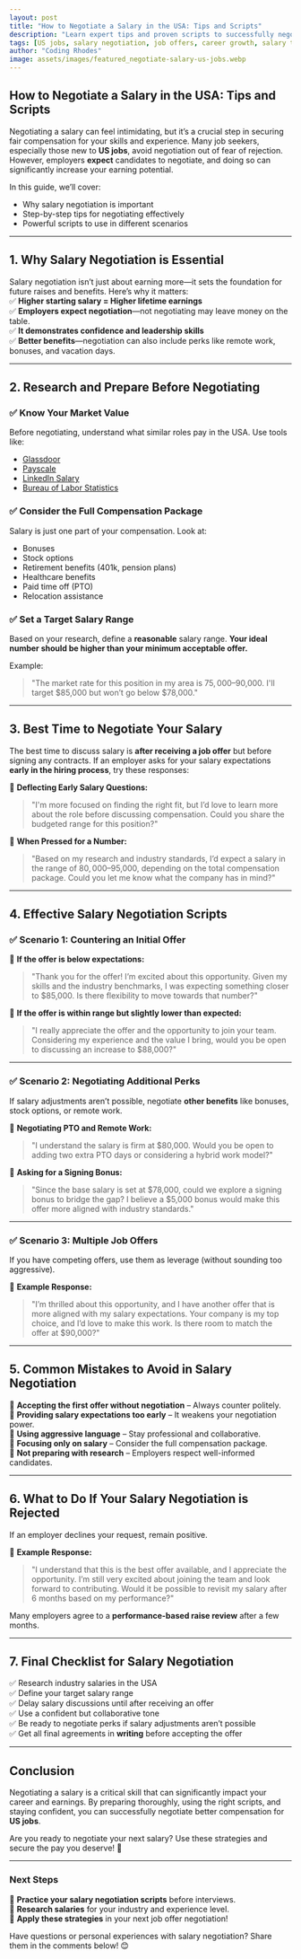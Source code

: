 ```yaml
---
layout: post
title: "How to Negotiate a Salary in the USA: Tips and Scripts"
description: "Learn expert tips and proven scripts to successfully negotiate a salary for US jobs. Increase your earning potential with confidence."
tags: [US jobs, salary negotiation, job offers, career growth, salary tips]
author: "Coding Rhodes"
image: assets/images/featured_negotiate-salary-us-jobs.webp
---
```


## How to Negotiate a Salary in the USA: Tips and Scripts

Negotiating a salary can feel intimidating, but it’s a crucial step in securing fair compensation for your skills and experience. Many job seekers, especially those new to **US jobs**, avoid negotiation out of fear of rejection. However, employers **expect** candidates to negotiate, and doing so can significantly increase your earning potential.

In this guide, we’ll cover:
- Why salary negotiation is important
- Step-by-step tips for negotiating effectively
- Powerful scripts to use in different scenarios

---

## 1. Why Salary Negotiation is Essential

Salary negotiation isn’t just about earning more—it sets the foundation for future raises and benefits. Here’s why it matters: \
✅ **Higher starting salary = Higher lifetime earnings** \
✅ **Employers expect negotiation**—not negotiating may leave money on the table. \
✅ **It demonstrates confidence and leadership skills** \
✅ **Better benefits**—negotiation can also include perks like remote work, bonuses, and vacation days.

---

## 2. Research and Prepare Before Negotiating

### **✅ Know Your Market Value**
Before negotiating, understand what similar roles pay in the USA. Use tools like:
- [Glassdoor](https://www.glassdoor.com)
- [Payscale](https://www.payscale.com)
- [LinkedIn Salary](https://www.linkedin.com/salary/)
- [Bureau of Labor Statistics](https://www.bls.gov/)

### **✅ Consider the Full Compensation Package**
Salary is just one part of your compensation. Look at:
- Bonuses
- Stock options
- Retirement benefits (401k, pension plans)
- Healthcare benefits
- Paid time off (PTO)
- Relocation assistance

### **✅ Set a Target Salary Range**
Based on your research, define a **reasonable** salary range. **Your ideal number should be higher than your minimum acceptable offer.**

Example:
> "The market rate for this position in my area is $75,000–$90,000. I'll target $85,000 but won’t go below $78,000."

---

## 3. Best Time to Negotiate Your Salary

The best time to discuss salary is **after receiving a job offer** but before signing any contracts. If an employer asks for your salary expectations **early in the hiring process**, try these responses:

🔹 **Deflecting Early Salary Questions:**
> "I'm more focused on finding the right fit, but I’d love to learn more about the role before discussing compensation. Could you share the budgeted range for this position?"

🔹 **When Pressed for a Number:**
> "Based on my research and industry standards, I’d expect a salary in the range of $80,000–$95,000, depending on the total compensation package. Could you let me know what the company has in mind?"

---

## 4. Effective Salary Negotiation Scripts

### **✅ Scenario 1: Countering an Initial Offer**

🔹 **If the offer is below expectations:**
> "Thank you for the offer! I’m excited about this opportunity. Given my skills and the industry benchmarks, I was expecting something closer to $85,000. Is there flexibility to move towards that number?"

🔹 **If the offer is within range but slightly lower than expected:**
> "I really appreciate the offer and the opportunity to join your team. Considering my experience and the value I bring, would you be open to discussing an increase to $88,000?"

---

### **✅ Scenario 2: Negotiating Additional Perks**

If salary adjustments aren’t possible, negotiate **other benefits** like bonuses, stock options, or remote work.

🔹 **Negotiating PTO and Remote Work:**
> "I understand the salary is firm at $80,000. Would you be open to adding two extra PTO days or considering a hybrid work model?"

🔹 **Asking for a Signing Bonus:**
> "Since the base salary is set at $78,000, could we explore a signing bonus to bridge the gap? I believe a $5,000 bonus would make this offer more aligned with industry standards."

---

### **✅ Scenario 3: Multiple Job Offers**

If you have competing offers, use them as leverage (without sounding too aggressive).

🔹 **Example Response:**
> "I’m thrilled about this opportunity, and I have another offer that is more aligned with my salary expectations. Your company is my top choice, and I’d love to make this work. Is there room to match the offer at $90,000?"

---

## 5. Common Mistakes to Avoid in Salary Negotiation

🚫 **Accepting the first offer without negotiation** – Always counter politely. \
🚫 **Providing salary expectations too early** – It weakens your negotiation power. \
🚫 **Using aggressive language** – Stay professional and collaborative. \
🚫 **Focusing only on salary** – Consider the full compensation package. \
🚫 **Not preparing with research** – Employers respect well-informed candidates.

---

## 6. What to Do If Your Salary Negotiation is Rejected

If an employer declines your request, remain positive.

🔹 **Example Response:**
> "I understand that this is the best offer available, and I appreciate the opportunity. I’m still very excited about joining the team and look forward to contributing. Would it be possible to revisit my salary after 6 months based on my performance?"

Many employers agree to a **performance-based raise review** after a few months.

---

## 7. Final Checklist for Salary Negotiation 
✅ Research industry salaries in the USA \
✅ Define your target salary range \
✅ Delay salary discussions until after receiving an offer \
✅ Use a confident but collaborative tone \
✅ Be ready to negotiate perks if salary adjustments aren’t possible \
✅ Get all final agreements in **writing** before accepting the offer 

---

## Conclusion

Negotiating a salary is a critical skill that can significantly impact your career and earnings. By preparing thoroughly, using the right scripts, and staying confident, you can successfully negotiate better compensation for **US jobs**.

Are you ready to negotiate your next salary? Use these strategies and secure the pay you deserve! 🚀

---

### **Next Steps** 
🔹 **Practice your salary negotiation scripts** before interviews. \
🔹 **Research salaries** for your industry and experience level. \
🔹 **Apply these strategies** in your next job offer negotiation! 

Have questions or personal experiences with salary negotiation? Share them in the comments below! 😊
